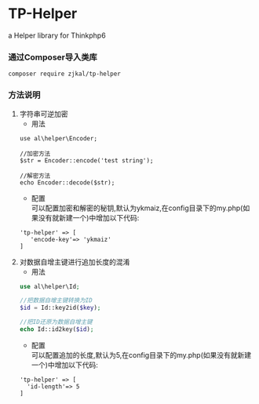 # TP-Helper
a Helper library for Thinkphp6

### 通过Composer导入类库
```
composer require zjkal/tp-helper
```

### 方法说明
1. 字符串可逆加密
    * 用法
    ```
   use al\helper\Encoder;
   
   //加密方法
   $str = Encoder::encode('test string');
   
   //解密方法
   echo Encoder::decode($str);
    ```
    * 配置  
    可以配置加密和解密的秘钥,默认为ykmaiz,在config目录下的my.php(如果没有就新建一个)中增加以下代码:
    ```
   'tp-helper' => [
       'encode-key'=> 'ykmaiz'
    ]
    ```
2. 对数据自增主键进行追加长度的混淆
    * 用法
    ```php
   use al\helper\Id;
   
   //把数据自增主键转换为ID
   $id = Id::key2id($key);
   
   //把ID还原为数据自增主键
   echo Id::id2key($id);
    ```
   * 配置  
   可以配置追加的长度,默认为5,在config目录下的my.php(如果没有就新建一个)中增加以下代码:
   ```
   'tp-helper' => [
     'id-length'=> 5
   ]
   ```